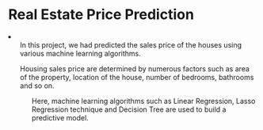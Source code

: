 # Real Estate Price Prediction
<li>
<ul>In this project, we had predicted the sales price of the houses using various machine learning algorithms.</ul>
<ul>Housing sales price are determined by numerous factors such as area of the property, location of the house, number of bedrooms, bathrooms and so on.
<ul>Here, machine learning algorithms such as Linear Regression, Lasso Regression technique and Decision Tree are used to build a predictive model.

</li>
